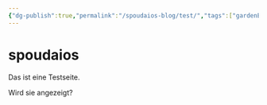 ```yaml
---
{"dg-publish":true,"permalink":"/spoudaios-blog/test/","tags":["gardenEntry"]}
---
```



# spoudaios

Das ist eine Testseite.

Wird sie angezeigt?